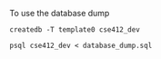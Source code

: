 To use the database dump

```
createdb -T template0 cse412_dev
```

```
psql cse412_dev < database_dump.sql
```

